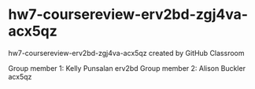 # hw7-coursereview-erv2bd-zgj4va-acx5qz
hw7-coursereview-erv2bd-zgj4va-acx5qz created by GitHub Classroom

Group member 1: Kelly Punsalan erv2bd
Group member 2: Alison Buckler acx5qz
